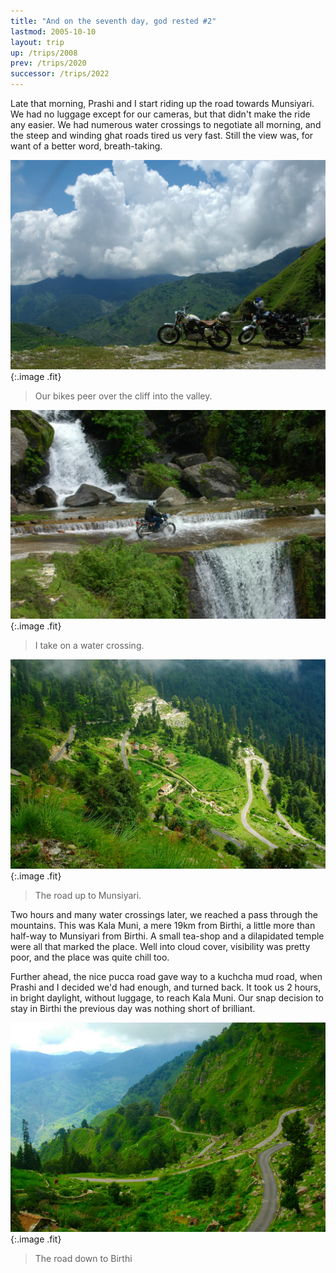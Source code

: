 ```yaml
---
title: "And on the seventh day, god rested #2"
lastmod: 2005-10-10
layout: trip
up: /trips/2008
prev: /trips/2020
successor: /trips/2022
---
```


Late that morning, Prashi and I start riding up the road             towards Munsiyari. We had no luggage except for our cameras, but             that didn't make the ride any easier. We had numerous water             crossings to negotiate all morning, and the steep and winding             ghat roads tired us very fast. Still the view was, for want of a             better word, breath-taking.

![DSC_0097.JPG](/images/photos/DSC_0097.JPG 'DSC_0097.JPG'){:.image .fit}

>  Our bikes peer over the cliff into the valley.             

![DSC_0101.JPG](/images/photos/DSC_0101.JPG 'DSC_0101.JPG'){:.image .fit}

>  I take on a water crossing. 

![DSC_0107.JPG](/images/photos/DSC_0107.JPG 'DSC_0107.JPG'){:.image .fit}

>  The road up to Munsiyari. 

Two hours and many water crossings later, we reached a pass             through the mountains. This was Kala Muni, a mere 19km from             Birthi, a little more than half-way to Munsiyari from Birthi. A             small tea-shop and a dilapidated temple were all that marked the             place. Well into cloud cover, visibility was pretty poor, and             the place was quite chill too.

Further ahead, the nice pucca road gave way to a kuchcha mud             road, when Prashi and I decided we'd had enough, and turned             back. It took us 2 hours, in bright daylight, without luggage,             to reach Kala Muni. Our snap decision to stay in Birthi the             previous day was nothing short of brilliant.

![DSC_0115.JPG](/images/photos/DSC_0115.JPG 'DSC_0115.JPG'){:.image .fit}

>  The road down to Birthi 


